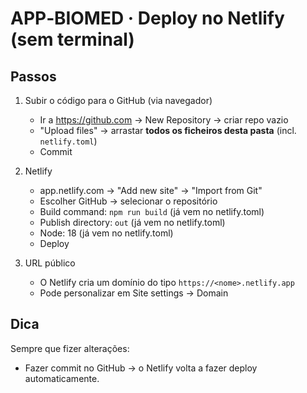 # APP‑BIOMED · Deploy no Netlify (sem terminal)

## Passos
1) Subir o código para o GitHub (via navegador)
   - Ir a https://github.com → New Repository → criar repo vazio
   - "Upload files" → arrastar **todos os ficheiros desta pasta** (incl. `netlify.toml`)
   - Commit

2) Netlify
   - app.netlify.com → "Add new site" → "Import from Git"
   - Escolher GitHub → selecionar o repositório
   - Build command: `npm run build` (já vem no netlify.toml)
   - Publish directory: `out` (já vem no netlify.toml)
   - Node: 18 (já vem no netlify.toml)
   - Deploy

3) URL público
   - O Netlify cria um domínio do tipo `https://<nome>.netlify.app`
   - Pode personalizar em Site settings → Domain

## Dica
Sempre que fizer alterações:
- Fazer commit no GitHub → o Netlify volta a fazer deploy automaticamente.
